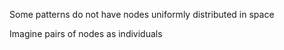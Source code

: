 Some patterns do not have nodes uniformly distributed in space

Imagine pairs of nodes as individuals